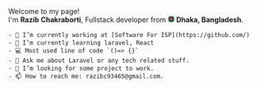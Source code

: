 Welcome to my page! </br> I'm <b>Razib Chakraborti</b>, Fullstack developer from <img src="./assets/bangladeshFlag.png" width="13"/> <b>Dhaka,                   Bangladesh</b>.</p>
    
    - 🔭 I’m currently working at [Software For ISP](https://github.com/)
    - 🌱 I’m currently learning laravel, React
    - 💻 Most used line of code `()=> {}`
    - 💬 Ask me about Laravel or any tech related stuff.
    - 🤔 I’m looking for some project to work.
    - 📫 How to reach me: razibc93465@gmail.com.
